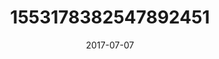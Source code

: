 ---
title: "1553178382547892451"
cover: "2017-07-07 06.35.13 1553178382547892451_46248401"
photo: "2017-07-07 06.35.13 1553178382547892451_46248401"
date: "2017-07-07"
type: "photo"
---